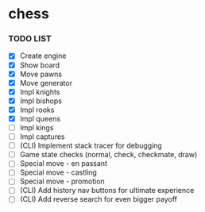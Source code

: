 # chess

### TODO LIST

- [x] Create engine
- [x] Show board
- [x] Move pawns
- [x] Move generator
- [x] Impl knights
- [x] Impl bishops
- [x] Impl rooks
- [x] Impl queens
- [ ] Impl kings
- [ ] Impl captures
- [ ] (CLI) Implement stack tracer for debugging
- [ ] Game state checks (normal, check, checkmate, draw)
- [ ] Special move - en passant
- [ ] Special move - castling
- [ ] Special move - promotion
- [ ] (CLI) Add history nav buttons for ultimate experience
- [ ] (CLI) Add reverse search for even bigger payoff
